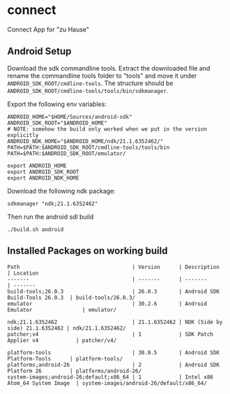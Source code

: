 # connect
Connect App for "zu Hause"

## Android Setup

Download the sdk commandline tools. Extract the downloaded file and rename the commandline tools folder to "tools" and move it under
`ANDROID_SDK_ROOT/cmdline-tools`.
The structure should be `ANDROID_SDK_ROOT/cmdline-tools/tools/bin/sdkmanager`.

Export the following env variables:
```
ANDROID_HOME="$HOME/Sources/android-sdk"
ANDROID_SDK_ROOT="$ANDROID_HOME"
# NOTE: somehow the build only worked when we put in the version explicitly
ANDROID_NDK_HOME="$ANDROID_HOME/ndk/21.1.6352462/"
PATH=$PATH:$ANDROID_SDK_ROOT/cmdline-tools/tools/bin
PATH=$PATH:$ANDROID_SDK_ROOT/emulator/

export ANDROID_HOME
export ANDROID_SDK_ROOT
export ANDROID_NDK_HOME
```

Download the following ndk package:
```
sdkmanager "ndk;21.1.6352462"
```

Then run the android sdl build
```
./build.sh android
```

## Installed Packages on working build

```
Path                                    | Version      | Description                     | Location
-------                                 | -------      | -------                         | -------
build-tools;26.0.3                      | 26.0.3       | Android SDK Build-Tools 26.0.3  | build-tools/26.0.3/
emulator                                | 30.2.6       | Android Emulator                | emulator/

ndk;21.1.6352462                        | 21.1.6352462 | NDK (Side by side) 21.1.6352462 | ndk/21.1.6352462/
patcher;v4                              | 1            | SDK Patch Applier v4            | patcher/v4/

platform-tools                          | 30.0.5       | Android SDK Platform-Tools      | platform-tools/
platforms;android-26                    | 2            | Android SDK Platform 26         | platforms/android-26/
system-images;android-26;default;x86_64 | 1            | Intel x86 Atom_64 System Image  | system-images/android-26/default/x86_64/
  ```

